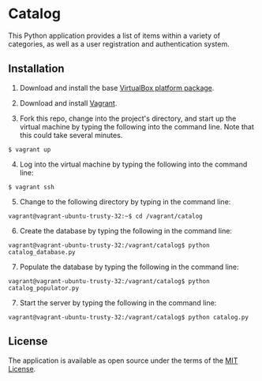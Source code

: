 # Catalog

This Python application provides a list of items within a variety of categories, as well as a user registration and authentication system.

## Installation

1. Download and install the base [VirtualBox platform package](https://www.virtualbox.org/wiki/Downloads).

2. Download and install [Vagrant](https://www.vagrantup.com/downloads.html).

3. Fork this repo, change into the project's directory, and start up the virtual machine by typing the following into the command line. Note that this could take several minutes.
```
$ vagrant up
```
4. Log into the virtual machine by typing the following into the command line:
```
$ vagrant ssh
```
5. Change to the following directory by typing in the command line:
```
vagrant@vagrant-ubuntu-trusty-32:~$ cd /vagrant/catalog
```
6. Create the database by typing the following in the command line:
```
vagrant@vagrant-ubuntu-trusty-32:/vagrant/catalog$ python catalog_database.py
```
7. Populate the database by typing the following in the command line:
```
vagrant@vagrant-ubuntu-trusty-32:/vagrant/catalog$ python catalog_populator.py
```
7. Start the server by typing the following in the command line:
```
vagrant@vagrant-ubuntu-trusty-32:/vagrant/catalog$ python catalog.py
```

## License

The application is available as open source under the terms of the [MIT License](http://opensource.org/licenses/MIT).